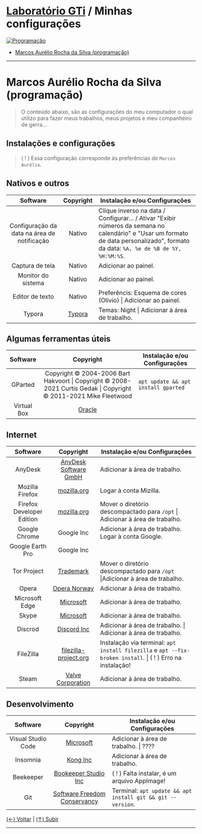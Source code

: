 # [Laboratório GTi](https://github.com/systemboys/GTi_Laboratory#laborat%C3%B3rio-gti "Laboratório GTi") / Minhas configurações

[![Programação](https://github.com/systemboys/GTi_Laboratory/blob/main/Debian%20Linux%20e%20derivados/Minhas%20configura%C3%A7%C3%B5es/images/programacao.png?raw=true "Programação")](https://github.com/systemboys/GTi_Laboratory/blob/main/Debian%20Linux%20e%20derivados/Minhas%20configura%C3%A7%C3%B5es/images/programacao.png?raw=true "Programação")

- [Marcos Aurélio Rocha da Silva (programação)](https://site.com#anchor-link-1 "Marcos Aurélio Rocha da Silva (programação)")

---
# Marcos Aurélio Rocha da Silva (programação)

> O conteúdo abaixo, são as configurações do meu computador o qual utilizo para fazer meus trabalhos, meus projetos e meu companheiro de gerra...

## Instalações e configurações

> ( ! ) Essa configuração corresponde às preferências de `Marcos Aurélio`.

## Nativos e outros

| Software | Copyright | Instalação e/ou Configurações |
| :--: | :--: | ---- |
| Configuração da data na área de notificação | Nativo | Clique inverso na data / Configurar... / Ativar "Exibir números da semana no calendário" e "Usar um formato de data personalizado", formato da data: `%A, %e de %B de %Y, %H:%M:%S`. |
| Captura de tela | Nativo | Adicionar ao painel. |
| Monitor do sistema | Nativo | Adicionar ao painel. |
| Editor de texto | Nativo | Preferêncis: Esquema de cores (Olívio) \| Adicionar ao painel. |
| Typora | [Typora](https://typora.io/ "Download") | Temas: Night \| Adicionar à área de trabalho. |

## Algumas ferramentas úteis

| Software | Copyright | Instalação e/ou Configurações |
| :--: | :--: | ---- |
| GParted | Copyright © 2004-2006 Bart Hakvoort \| Copyright © 2008-2021 Curtis Gedak \| Copyright © 2011-2021 Mike Fleetwood | `apt update && apt install gparted` |
| Virtual Box | [Oracle](https://www.oracle.com/ "Oracle - Cloud Applications and Cloud Platform") |  |

## Internet

| Software | Copyright | Instalação e/ou Configurações |
| :--: | :--: | ---- |
| AnyDesk | [AnyDesk Software GmbH](https://anydesk.com/pt "Download") | Adicionar à área de trabalho. |
| Mozilla Firefox | [mozilla.org](https://www.mozilla.org/pt-BR/firefox/new/ "Download") | Logar à conta Mizilla. |
| Firefox Developer Edition | [mozilla.org](https://www.mozilla.org/pt-BR/firefox/developer/ "Download") | Mover o diretório descompactado para `/opt` \| Adicionar à área de trabalho. |
| Google Chrome | Google Inc | Adicionar à área de trabalho. Logar à conta Google. |
| Google Earth Pro | Google Inc |  |
| Tor Project | [Trademark](https://www.torproject.org/ "Download") | Mover o diretório descompactado para `/opt` \|Adicionar à área de trabalho. |
| Opera | [Opera Norway](https://www.opera.com/pt-br "Download") | Adicionar à área de trabalho. |
| Microsoft Edge | [Microsoft](https://www.microsoft.com/pt-br/edge "Download") | Adicionar à área de trabalho. |
| Skype | [Microsoft](http://www.skype.com/pt-br "Download") | Adicionar à área de trabalho. |
| Discrod | [Discord Inc](https://discord.com/ "Download") | Adicionar à área de trabalho. \|  Adicionar à área de trabalho. |
| FileZilla | [filezilla-project.org](https://filezilla-project.org/download.php?type=client "Download") | Instalação via terminal: `apt install filezilla` e `apt --fix-broken install`. \| ( ! ) Erro na instalação! |
| Steam | [Valve Corporation](https://store.steampowered.com/?l=portuguese "Download") | Adicionar à área de trabalho. |

## Desenvolvimento

|      Software      |                          Copyright                           | Instalação e/ou Configurações                               |
| :----------------: | :----------------------------------------------------------: | ----------------------------------------------------------- |
| Visual Studio Code |    [Microsoft](https://code.visualstudio.com/ "Download")    | Adicionar à área de trabalho. \| ????                       |
|      Insomnia      |    [Kong Inc](https://insomnia.rest/download "Download")     | Adicionar à área de trabalho.                               |
|     Beekeeper      | [Bookeeper Studio Inc](https://www.beekeeperstudio.io/get "Download") | ( ! ) Falta instalar, é um arquivo AppImage!                |
|        Git         | [Software Freedom Conservancy](https://git-scm.com/ "Download") | Terminal: `apt update && apt install git && git --version`. |

[(&larr;) Voltar](https://github.com/systemboys/GTi_Laboratory#laborat%C3%B3rio-gti "Voltar ao Sumário") | 
[(&uarr;) Subir](#assunto "Subir para o topo")

---